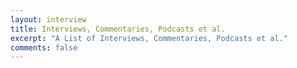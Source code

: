```yaml
---
layout: interview
title: Interviews, Commentaries, Podcasts et al.
excerpt: "A List of Interviews, Commentaries, Podcasts et al."
comments: false
---
```

